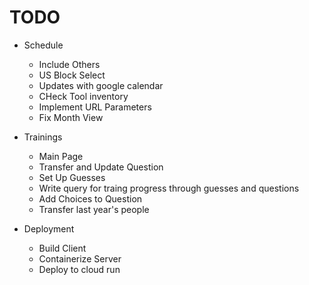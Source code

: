 # TODO

* Schedule
    * Include Others
    * US Block Select
    * Updates with google calendar
    * CHeck Tool inventory
    * Implement URL Parameters
    * Fix Month View

* Trainings
    * Main Page
    * Transfer and Update Question
    * Set Up Guesses
    * Write query for traing progress through guesses and questions
    * Add Choices to Question
    * Transfer last year's people

* Deployment
    * Build Client
    * Containerize Server
    * Deploy to cloud run